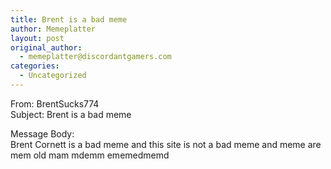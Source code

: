 ```yaml
---
title: Brent is a bad meme
author: Memeplatter
layout: post
original_author:
  - memeplatter@discordantgamers.com
categories:
  - Uncategorized
---
```

From: BrentSucks774  
Subject: Brent is a bad meme

Message Body:  
Brent Cornett is a bad meme and this site is not a bad meme and meme are mem old mam mdemm ememedmemd